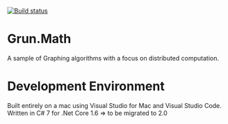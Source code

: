 [![Build status](https://ci.appveyor.com/api/projects/status/qbtvpwwh7ok54fik/branch/master?svg=true)](https://ci.appveyor.com/project/EGrun/grun-math/branch/master)

# Grun.Math

A sample of Graphing algorithms with a focus on distributed computation.

# Development Environment

Built entirely on a mac using Visual Studio for Mac and Visual Studio Code.
Written in C# 7 for .Net Core 1.6 => to be migrated to 2.0
